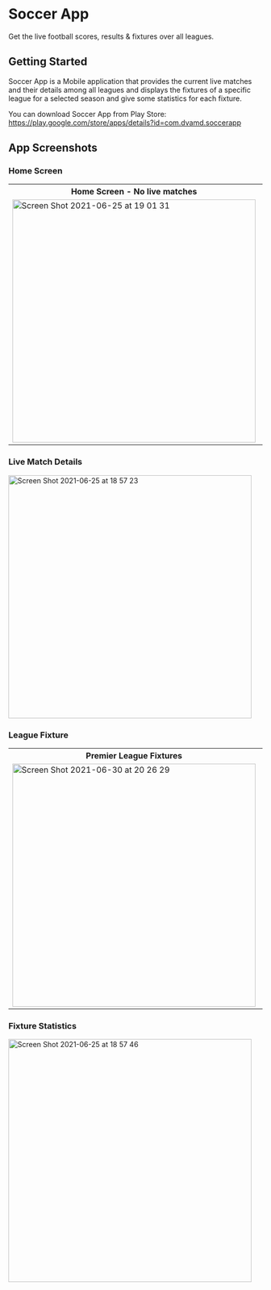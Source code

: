 # Soccer App

Get the live football scores, results & fixtures over all leagues.

## Getting Started

Soccer App is a Mobile application that provides the current live matches and their details among all leagues and displays the fixtures of a specific league for a selected season and give some statistics for each fixture.

You can download Soccer App from Play Store:
https://play.google.com/store/apps/details?id=com.dvamd.soccerapp


## App Screenshots 

### Home Screen 





<table style="width:100%">
  <tr>
    <th>Home Screen - No live matches</th>
    <th>Home Screen - Available live matches</th>   
  </tr>
  <tr>
    <td>
     <img width="482" alt="Screen Shot 2021-06-25 at 19 01 31" src="https://user-images.githubusercontent.com/38518048/124003118-3c727300-d9df-11eb-86fc-24d955f12a08.png">
    </td>
    <td>
      <img width="482" alt="Screen Shot 2021-06-25 at 18 57 15" src="https://user-images.githubusercontent.com/38518048/124003464-a3902780-d9df-11eb-8c7c-70391b8000ad.png">
    </td>    
  </tr>  
</table>


### Live Match Details

<img width="482" alt="Screen Shot 2021-06-25 at 18 57 23" src="https://user-images.githubusercontent.com/38518048/124003243-6035b900-d9df-11eb-9a83-828fb3314d4f.png">


### League Fixture

<table style="width:100%">
  <tr>
    <th>Premier League Fixtures</th>
    <th>Bundesliga Fixtures</th>   
  </tr>
  <tr>
    <td>
       <img width="482" alt="Screen Shot 2021-06-30 at 20 26 29" src="https://user-images.githubusercontent.com/38518048/124005201-79d80000-d9e1-11eb-9468-0ced004a01f0.png">
    </td>
    <td>
      <img width="482" alt="Screen Shot 2021-06-30 at 20 26 18" src="https://user-images.githubusercontent.com/38518048/124005725-15697080-d9e2-11eb-9f37-      a46e9d312a13.png">
    </td>    
  </tr>  
</table>


### Fixture Statistics

<img width="482" alt="Screen Shot 2021-06-25 at 18 57 46" src="https://user-images.githubusercontent.com/38518048/124003334-7a6f9700-d9df-11eb-9013-1f7d2e6cfe01.png">



